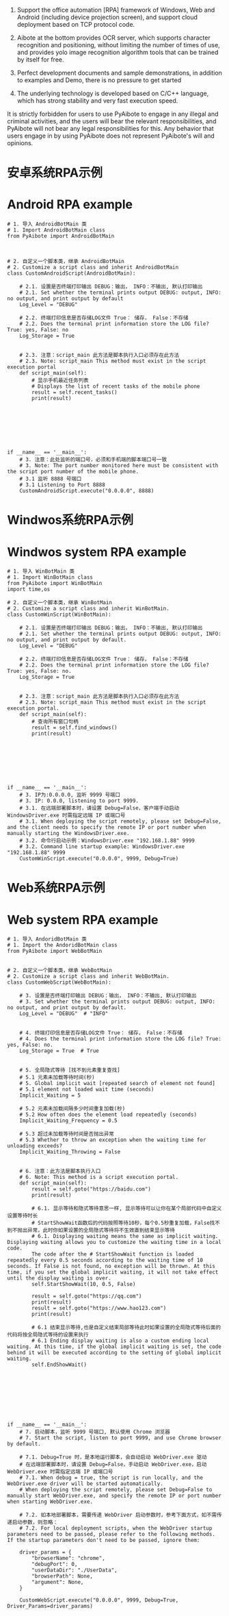 
1. Support the office automation [RPA] framework of Windows, Web and Android (including device projection screen), and support cloud deployment based on TCP protocol code.

2. Aibote at the bottom provides OCR server, which supports character recognition and positioning, without limiting the number of times of use, and provides yolo image recognition algorithm tools that can be trained by itself for free.

3. Perfect development documents and sample demonstrations, in addition to examples and Demo, there is no pressure to get started

4. The underlying technology is developed based on C/C++ language, which has strong stability and very fast execution speed.

It is strictly forbidden for users to use PyAibote to engage in any illegal and criminal activities, and the users will bear the relevant responsibilities, and PyAibote will not bear any legal responsibilities for this.
Any behavior that users engage in by using PyAibote does not represent PyAibote's will and opinions.



# 安卓系统RPA示例
# Android RPA example


```
# 1. 导入 AndroidBotMain 类
# 1. Import AndroidBotMain class
from PyAibote import AndroidBotMain



# 2. 自定义一个脚本类，继承 AndroidBotMain
# 2. Customize a script class and inherit AndroidBotMain
class CustomAndroidScript(AndroidBotMain):

    # 2.1. 设置是否终端打印输出 DEBUG：输出， INFO：不输出, 默认打印输出
    # 2.1. Set whether the terminal prints output DEBUG: output, INFO: no output, and print output by default
    Log_Level = "DEBUG" 

    # 2.2. 终端打印信息是否存储LOG文件 True： 储存， False：不存储
    # 2.2. Does the terminal print information store the LOG file? True: yes, False: no
    Log_Storage = True  


    # 2.3. 注意：script_main 此方法是脚本执行入口必须存在此方法
    # 2.3. Note: script_main This method must exist in the script execution portal
    def script_main(self):
        # 显示手机最近任务列表
        # Displays the list of recent tasks of the mobile phone
        result = self.recent_tasks()
        print(result)








if __name__ == '__main__':
    # 3. 注意：此处监听的端口号，必须和手机端的脚本端口号一致
    # 3. Note: The port number monitored here must be consistent with the script port number of the mobile phone.
    # 3.1 监听 8888 号端口
    # 3.1 Listening to Port 8888
    CustomAndroidScript.execute("0.0.0.0", 8888)
```



# Windwos系统RPA示例
# Windwos system RPA example

```
# 1. 导入 WinBotMain 类
# 1. Import WinBotMain class
from PyAibote import WinBotMain
import time,os

# 2. 自定义一个脚本类，继承 WinBotMain
# 2. Customize a script class and inherit WinBotMain.
class CustomWinScript(WinBotMain):

    # 2.1. 设置是否终端打印输出 DEBUG：输出， INFO：不输出, 默认打印输出
    # 2.1. Set whether the terminal prints output DEBUG: output, INFO: no output, and print output by default.
    Log_Level = "DEBUG" 

    # 2.2. 终端打印信息是否存储LOG文件 True： 储存， False：不存储
    # 2.2. Does the terminal print information store the LOG file? True: yes, False: no.
    Log_Storage = True  


    # 2.3. 注意：script_main 此方法是脚本执行入口必须存在此方法
    # 2.3. Note: script_main This method must exist in the script execution portal.
    def script_main(self):
        # 查询所有窗口句柄
        result = self.find_windows()
        print(result)








if __name__ == '__main__':
    # 3. IP为:0.0.0.0, 监听 9999 号端口
    # 3. IP: 0.0.0, listening to port 9999.
    # 3.1. 在远端部署脚本时，请设置 Debug=False，客户端手动启动 WindowsDriver.exe 时需指定远端 IP 或端口号
    # 3.1. When deploying the script remotely, please set Debug=False, and the client needs to specify the remote IP or port number when manually starting the WindowsDriver.exe.
    # 3.2. 命令行启动示例：WindowsDriver.exe "192.168.1.88" 9999
    # 3.2. Command line startup example: WindowsDriver.exe "192.168.1.88" 9999
    CustomWinScript.execute("0.0.0.0", 9999, Debug=True)
```



# Web系统RPA示例
# Web system RPA example

```
# 1. 导入 AndoridBotMain 类
# 1. Import the AndoridBotMain class
from PyAibote import WebBotMain


# 2. 自定义一个脚本类，继承 WebBotMain
# 2. Customize a script class and inherit WebBotMain.
class CustomWebScript(WebBotMain):

    # 3. 设置是否终端打印输出 DEBUG：输出， INFO：不输出, 默认打印输出
    # 3. Set whether the terminal prints output DEBUG: output, INFO: no output, and print output by default.
    Log_Level = "DEBUG"  # "INFO"


    # 4. 终端打印信息是否存储LOG文件 True： 储存， False：不存储
    # 4. Does the terminal print information store the LOG file? True: yes, False: no.
    Log_Storage = True  # True


    # 5. 全局隐式等待 [找不到元素重复查找]
    # 5.1 元素未加载等待时间(秒)
    # 5. Global implicit wait [repeated search of element not found]
    # 5.1 element not loaded wait time (seconds)
    Implicit_Waiting = 5

    # 5.2 元素未加载间隔多少时间重复加载(秒)
    # 5.2 How often does the element load repeatedly (seconds)
    Implicit_Waiting_Frequency = 0.5

    # 5.3 超过未加载等待时间是否抛出异常
    # 5.3 Whether to throw an exception when the waiting time for unloading exceeds?
    Implicit_Waiting_Throwing = False


    # 6. 注意：此方法是脚本执行入口
    # 6. Note: This method is a script execution portal.
    def script_main(self):
        result = self.goto("https://baidu.com")
        print(result)

        # 6.1. 显示等待和隐式等待意思一样, 显示等待可以让你在某个局部代码中自定义设置等待时长
        # StartShowWait函数后的代码按照等待10秒，每个0.5秒重复加载，False找不到不抛出异常，此时你如果设置的全局隐式等待将不生效直到结束显示等待
        # 6.1. Displaying waiting means the same as implicit waiting. Displaying waiting allows you to customize the waiting time in a local code.
        The code after the # StartShowWait function is loaded repeatedly every 0.5 seconds according to the waiting time of 10 seconds. If False is not found, no exception will be thrown. At this time, if you set the global implicit waiting, it will not take effect until the display waiting is over.
        self.StartShowWait(10, 0.5, False)

        result = self.goto("https://qq.com")
        print(result)
        result = self.goto("https://www.hao123.com")
        print(result)

        # 6.1 结束显示等待,也是自定义结束局部等待此时如果设置的全局隐式等待后面的代码将按全局隐式等待的设置来执行
        # 6.1 Ending display waiting is also a custom ending local waiting. At this time, if the global implicit waiting is set, the code behind it will be executed according to the setting of global implicit waiting.
        self.EndShowWait()









if __name__ == '__main__':
    # 7. 启动脚本，监听 9999 号端口, 默认使用 Chrome 浏览器
    # 7. Start the script, listen to port 9999, and use Chrome browser by default.

    # 7.1. Debug=True 时，是本地运行脚本，会自动启动 WebDriver.exe 驱动
    # 在远端部署脚本时，请设置 Debug=False，手动启动 WebDriver.exe，启动 WebDriver.exe 时需指定远端 IP 或端口号
    # 7.1. When debug = true, the script is run locally, and the WebDriver.exe driver will be started automatically.
    # When deploying the script remotely, please set Debug=False to manually start WebDriver.exe, and specify the remote IP or port number when starting WebDriver.exe.

    # 7.2. 如本地部署脚本，需要传递 WebDriver 启动参数时，参考下面方式，如不需传递启动参数，则忽略：
    # 7.2. For local deployment scripts, when the WebDriver startup parameters need to be passed, please refer to the following methods. If the startup parameters don't need to be passed, ignore them:
    
    driver_params = {
        "browserName": "chrome",
        "debugPort": 0,
        "userDataDir": "./UserData",
        "browserPath": None,
        "argument": None,
    }

    CustomWebScript.execute("0.0.0.0", 9999, Debug=True, Driver_Params=driver_params)
```
